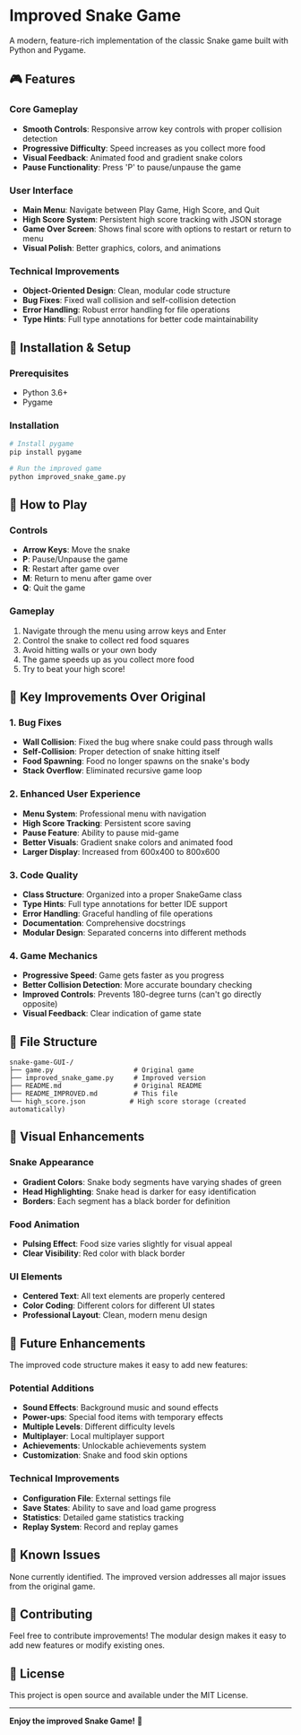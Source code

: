 # Improved Snake Game

A modern, feature-rich implementation of the classic Snake game built with Python and Pygame.

## 🎮 Features

### Core Gameplay
- **Smooth Controls**: Responsive arrow key controls with proper collision detection
- **Progressive Difficulty**: Speed increases as you collect more food
- **Visual Feedback**: Animated food and gradient snake colors
- **Pause Functionality**: Press 'P' to pause/unpause the game

### User Interface
- **Main Menu**: Navigate between Play Game, High Score, and Quit
- **High Score System**: Persistent high score tracking with JSON storage
- **Game Over Screen**: Shows final score with options to restart or return to menu
- **Visual Polish**: Better graphics, colors, and animations

### Technical Improvements
- **Object-Oriented Design**: Clean, modular code structure
- **Bug Fixes**: Fixed wall collision and self-collision detection
- **Error Handling**: Robust error handling for file operations
- **Type Hints**: Full type annotations for better code maintainability

## 🚀 Installation & Setup

### Prerequisites
- Python 3.6+
- Pygame

### Installation
```bash
# Install pygame
pip install pygame

# Run the improved game
python improved_snake_game.py
```

## 🎯 How to Play

### Controls
- **Arrow Keys**: Move the snake
- **P**: Pause/Unpause the game
- **R**: Restart after game over
- **M**: Return to menu after game over
- **Q**: Quit the game

### Gameplay
1. Navigate through the menu using arrow keys and Enter
2. Control the snake to collect red food squares
3. Avoid hitting walls or your own body
4. The game speeds up as you collect more food
5. Try to beat your high score!

## 🔧 Key Improvements Over Original

### 1. **Bug Fixes**
- **Wall Collision**: Fixed the bug where snake could pass through walls
- **Self-Collision**: Proper detection of snake hitting itself
- **Food Spawning**: Food no longer spawns on the snake's body
- **Stack Overflow**: Eliminated recursive game loop

### 2. **Enhanced User Experience**
- **Menu System**: Professional menu with navigation
- **High Score Tracking**: Persistent score saving
- **Pause Feature**: Ability to pause mid-game
- **Better Visuals**: Gradient snake colors and animated food
- **Larger Display**: Increased from 600x400 to 800x600

### 3. **Code Quality**
- **Class Structure**: Organized into a proper SnakeGame class
- **Type Hints**: Full type annotations for better IDE support
- **Error Handling**: Graceful handling of file operations
- **Documentation**: Comprehensive docstrings
- **Modular Design**: Separated concerns into different methods

### 4. **Game Mechanics**
- **Progressive Speed**: Game gets faster as you progress
- **Better Collision Detection**: More accurate boundary checking
- **Improved Controls**: Prevents 180-degree turns (can't go directly opposite)
- **Visual Feedback**: Clear indication of game state

## 📁 File Structure

```
snake-game-GUI-/
├── game.py                    # Original game
├── improved_snake_game.py     # Improved version
├── README.md                  # Original README
├── README_IMPROVED.md         # This file
└── high_score.json           # High score storage (created automatically)
```

## 🎨 Visual Enhancements

### Snake Appearance
- **Gradient Colors**: Snake body segments have varying shades of green
- **Head Highlighting**: Snake head is darker for easy identification
- **Borders**: Each segment has a black border for definition

### Food Animation
- **Pulsing Effect**: Food size varies slightly for visual appeal
- **Clear Visibility**: Red color with black border

### UI Elements
- **Centered Text**: All text elements are properly centered
- **Color Coding**: Different colors for different UI states
- **Professional Layout**: Clean, modern menu design

## 🔮 Future Enhancements

The improved code structure makes it easy to add new features:

### Potential Additions
- **Sound Effects**: Background music and sound effects
- **Power-ups**: Special food items with temporary effects
- **Multiple Levels**: Different difficulty levels
- **Multiplayer**: Local multiplayer support
- **Achievements**: Unlockable achievements system
- **Customization**: Snake and food skin options

### Technical Improvements
- **Configuration File**: External settings file
- **Save States**: Ability to save and load game progress
- **Statistics**: Detailed game statistics tracking
- **Replay System**: Record and replay games

## 🐛 Known Issues

None currently identified. The improved version addresses all major issues from the original game.

## 🤝 Contributing

Feel free to contribute improvements! The modular design makes it easy to add new features or modify existing ones.

## 📄 License

This project is open source and available under the MIT License.

---

**Enjoy the improved Snake Game!** 🐍 
